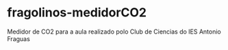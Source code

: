 # fragolinos-medidorCO2
Medidor de CO2 para a aula realizado polo Club de Ciencias do IES Antonio Fraguas
